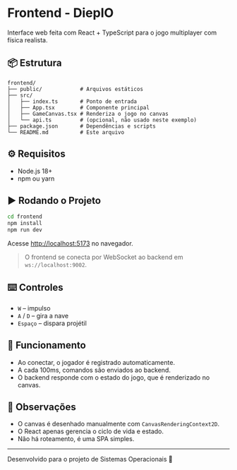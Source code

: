 # Frontend - DiepIO

Interface web feita com React + TypeScript para o jogo multiplayer com física realista.

## 📦 Estrutura
```
frontend/
├── public/            # Arquivos estáticos
├── src/
│   ├── index.ts       # Ponto de entrada
│   ├── App.tsx        # Componente principal
│   ├── GameCanvas.tsx # Renderiza o jogo no canvas
│   └── api.ts         # (opcional, não usado neste exemplo)
├── package.json       # Dependências e scripts
└── README.md          # Este arquivo
```

## ⚙️ Requisitos

- Node.js 18+
- npm ou yarn

## ▶️ Rodando o Projeto

```bash
cd frontend
npm install
npm run dev
```

Acesse [http://localhost:5173](http://localhost:5173) no navegador.

> O frontend se conecta por WebSocket ao backend em `ws://localhost:9002`.

## ⌨️ Controles

- `W` – impulso
- `A` / `D` – gira a nave
- `Espaço` – dispara projétil

## 🧠 Funcionamento

- Ao conectar, o jogador é registrado automaticamente.
- A cada 100ms, comandos são enviados ao backend.
- O backend responde com o estado do jogo, que é renderizado no canvas.

## 📌 Observações

- O canvas é desenhado manualmente com `CanvasRenderingContext2D`.
- O React apenas gerencia o ciclo de vida e estado.
- Não há roteamento, é uma SPA simples.

---
Desenvolvido para o projeto de Sistemas Operacionais 👾
